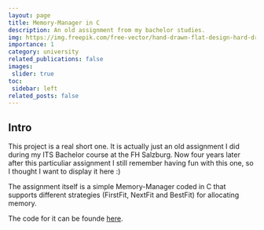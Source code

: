 ```yaml
---
layout: page
title: Memory-Manager in C
description: An old assignment from my bachelor studies.
img: https://img.freepik.com/free-vector/hand-drawn-flat-design-hard-drive-illustration_23-2149387390.jpg?t=st=1733839057~exp=1733842657~hmac=0d2f60a9db50ae1dbf98594d3601f78ea6cbdaacf1f08a8ef2dd43239d6b114e&w=740
importance: 1
category: university
related_publications: false
images:
 slider: true
toc:
 sidebar: left
related_posts: false
---
```


## Intro

This project is a real short one. It is actually just an old assignment I did during my ITS Bachelor course at the FH Salzburg. Now four years later after this particuliar assignment I still remember having fun with this one, so I thought I want to display it here :)

The assignment itself is a simple Memory-Manager coded in C that supports different strategies (FirstFit, NextFit and BestFit) for allocating memory.

The code for it can be founde <a href="https://github.com/dmaerzendorfer/MemoryManagement/tree/main">here</a>.

